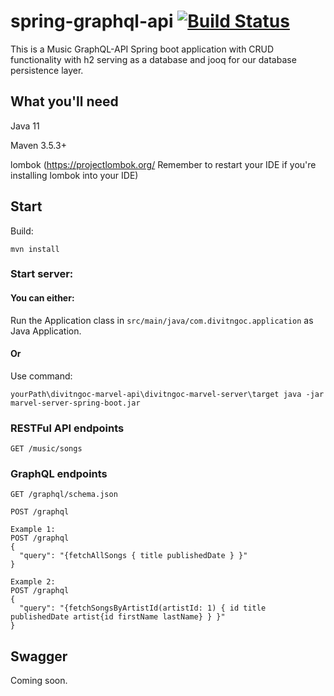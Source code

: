 # spring-graphql-api [![Build Status](https://travis-ci.com/DivitGitHub/spring-graphql-api.svg?branch=master)](https://travis-ci.com/DivitGitHub/spring-graphql-api)

This is a Music GraphQL-API Spring boot application with CRUD functionality with h2 serving as a database and jooq for our database persistence layer.

## What you'll need
Java 11

Maven 3.5.3+

lombok (https://projectlombok.org/ Remember to restart your IDE if you're installing lombok into your IDE)


## Start
Build:
```
mvn install
```
### Start server:
#### You can either:
Run the Application class in ```src/main/java/com.divitngoc.application``` as Java Application.
#### Or
Use command:
```
yourPath\divitngoc-marvel-api\divitngoc-marvel-server\target java -jar marvel-server-spring-boot.jar
```

### RESTFul API endpoints
```
GET /music/songs
```

### GraphQL endpoints
```
GET /graphql/schema.json
```
```
POST /graphql
```
```
Example 1:
POST /graphql
{
  "query": "{fetchAllSongs { title publishedDate } }"
}
```
```
Example 2:
POST /graphql
{
  "query": "{fetchSongsByArtistId(artistId: 1) { id title publishedDate artist{id firstName lastName} } }"
}
```
## Swagger
Coming soon.
